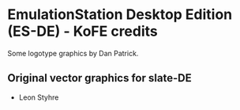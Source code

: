 # EmulationStation Desktop Edition (ES-DE) - KoFE credits

Some logotype graphics by Dan Patrick.

## Original vector graphics for slate-DE

- Leon Styhre


